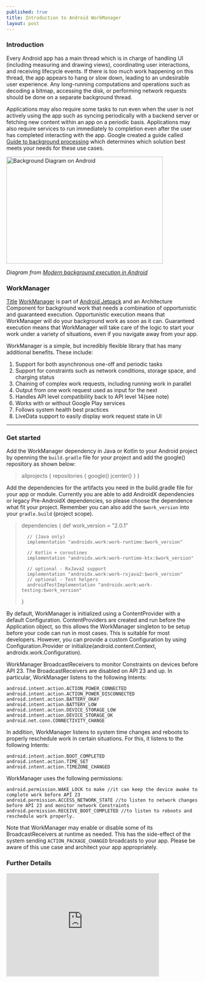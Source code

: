 ```yaml
---
published: true
title: Introduction to Android WorkManager
layout: post
---
```


### Introduction

Every Android app has a main thread which is in charge of handling UI (including measuring and drawing views), coordinating user interactions, and receiving lifecycle events. If there is too much work happening on this thread, the app appears to hang or slow down, leading to an undesirable user experience. Any long-running computations and operations such as decoding a bitmap, accessing the disk, or performing network requests should be done on a separate background thread. 

Applications may also require some tasks to run even when the user is not actively using the app such as syncing periodically with a backend server or fetching new content within an app on a periodic basis. Applications may also require services to run immediately to completion even after the user has completed interacting with the app. Google created a guide called [Guide to background processing] which determines which solution best meets your needs for these use cases.

<img src="http://maikotrindade.github.io/public/img/background_diagram.png" width="410" height="280" alt="Background Diagram on Android"/>

_Diagram from [Modern background execution in Android]_

### WorkManager
[Title](https://maikotrindade.github.io/2022/02/15/improving-accessibility-jetpack-compose-app.html)
[WorkManager] is part of [Android Jetpack] and an Architecture Component for background work that needs a combination of opportunistic and guaranteed execution. Opportunistic execution means that WorkManager will do your background work as soon as it can. Guaranteed execution means that WorkManager will take care of the logic to start your work under a variety of situations, even if you navigate away from your app.

WorkManager is a simple, but incredibly flexible library that has many additional benefits. These include:

1. Support for both asynchronous one-off and periodic tasks
2. Support for constraints such as network conditions, storage space, and charging status
3. Chaining of complex work requests, including running work in parallel
4. Output from one work request used as input for the next
5. Handles API level compatibility back to API level 14(see note)
6. Works with or without Google Play services
7. Follows system health best practices
8. LiveData support to easily display work request state in UI

---

### Get started 

Add the WorkManager dependency in Java or Kotlin to your Android project by openning the `build.gradle` file for your project and add the google() repository as shown below:

>	allprojects {
	    repositories {
	        google()
	        jcenter()
	    }
>	}

Add the dependencies for the artifacts you need in the build.gradle file for your app or module. Currently you are able to add AndroidX dependencies or legacy Pre-AndroidX dependencies, so please choose the dependence what fit your project. Remember you can also add the `$work_version` into your `gradle.build` (project scope).

>	dependencies {
>		def work_version = "2.0.1"
>	
>	 	// (Java only)
>		implementation "androidx.work:work-runtime:$work_version"
>	
>		// Kotlin + coroutines
>		implementation "androidx.work:work-runtime-ktx:$work_version"
>	    
>		// optional - RxJava2 support
>		implementation "androidx.work:work-rxjava2:$work_version"
>		// optional - Test helpers
>		androidTestImplementation "androidx.work:work-testing:$work_version"
>	}


By default, WorkManager is initialized using a ContentProvider with a default Configuration. ContentProviders are created and run before the Application object, so this allows the WorkManager singleton to be setup before your code can run in most cases. This is suitable for most developers. However, you can provide a custom Configuration by using Configuration.Provider or initialize(android.content.Context, androidx.work.Configuration).

WorkManager BroadcastReceivers to monitor Constraints on devices before API 23. The BroadcastReceivers are disabled on API 23 and up. In particular, WorkManager listens to the following Intents:

	android.intent.action.ACTION_POWER_CONNECTED
	android.intent.action.ACTION_POWER_DISCONNECTED
	android.intent.action.BATTERY_OKAY
	android.intent.action.BATTERY_LOW
	android.intent.action.DEVICE_STORAGE_LOW
	android.intent.action.DEVICE_STORAGE_OK
	android.net.conn.CONNECTIVITY_CHANGE

In addition, WorkManager listens to system time changes and reboots to properly reschedule work in certain situations. For this, it listens to the following Intents:

	android.intent.action.BOOT_COMPLETED
	android.intent.action.TIME_SET
	android.intent.action.TIMEZONE_CHANGED

WorkManager uses the following permissions:

	android.permission.WAKE_LOCK to make //it can keep the device awake to complete work before API 23
	android.permission.ACCESS_NETWORK_STATE //to listen to network changes before API 23 and monitor network Constraints
	android.permission.RECEIVE_BOOT_COMPLETED //to listen to reboots and reschedule work properly.

Note that WorkManager may enable or disable some of its BroadcastReceivers at runtime as needed. This has the side-effect of the system sending `ACTION_PACKAGE_CHANGED` broadcasts to your app. Please be aware of this use case and architect your app appropriately.

### Further Details

<iframe width="400" height="270" src="https://www.youtube.com/embed/pe_yqM16hPQ" frameborder="0" allow="accelerometer; autoplay; encrypted-media; gyroscope; picture-in-picture" allowfullscreen></iframe>

[Modern background execution in Android]: https://android-developers.googleblog.com/2018/10/modern-background-execution-in-android.html
[WorkManager]: https://developer.android.com/topic/libraries/architecture/workmanager
[Android Jetpack]: https://developer.android.com/jetpack
[Guide to background processing]: https://developer.android.com/guide/background/
[LifecycleOwner]: https://developer.android.com/reference/androidx/lifecycle/LifecycleOwner.html